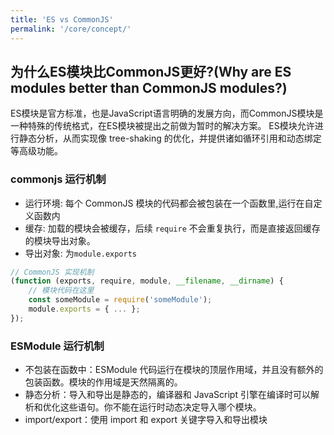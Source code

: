 ```yaml
---
title: 'ES vs CommonJS'
permalink: '/core/concept/'
---
```

## 为什么ES模块比CommonJS更好?(Why are ES modules better than CommonJS modules?)

ES模块是官方标准，也是JavaScript语言明确的发展方向，而CommonJS模块是一种特殊的传统格式，在ES模块被提出之前做为暂时的解决方案。 ES模块允许进行静态分析，从而实现像 tree-shaking 的优化，并提供诸如循环引用和动态绑定等高级功能。


### commonjs 运行机制
- 运行环境: 每个 CommonJS 模块的代码都会被包装在一个函数里,运行在自定义函数内
- 缓存: 加载的模块会被缓存，后续 `require` 不会重复执行，而是直接返回缓存的模块导出对象。
- 导出对象: 为`module.exports`
```js
// CommonJS 实现机制
(function (exports, require, module, __filename, __dirname) {
    // 模块代码在这里
    const someModule = require('someModule');
    module.exports = { ... };
});
```

### ESModule 运行机制
- 不包装在函数中：ESModule 代码运行在模块的顶层作用域，并且没有额外的包装函数。模块的作用域是天然隔离的。
- 静态分析：导入和导出是静态的，编译器和 JavaScript 引擎在编译时可以解析和优化这些语句。你不能在运行时动态决定导入哪个模块。
- import/export：使用 import 和 export 关键字导入和导出模块